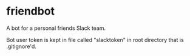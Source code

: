 # friendbot
A bot for a personal friends Slack team.

Bot user token is kept in file called "slacktoken" in root directory that is .gitignore'd.